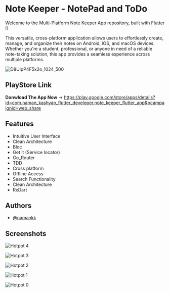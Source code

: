 
# Note Keeper - NotePad and ToDo


Welcome to the Multi-Platform Note Keeper App repository, built with Flutter !! 



This versatile, cross-platform application allows users to effortlessly create, manage, and organize their notes on Android, iOS, and macOS devices. Whether you're a student, professional, or anyone in need of a reliable note-taking solution, this app provides a seamless experience across multiple platforms.

![D8UipP4F5x2o_1024_500](https://github.com/namankk/note_keeper_flutter_app/assets/42471501/c91ec704-ee6a-4da0-9e87-d06757c5b054)


## PlayStore Link

**Donwload The App Now** -> https://play.google.com/store/apps/details?id=com.naman_kashyap_flutter_developer.note_keeper_flutter_app&pcampaignid=web_share




## Features

- Intuitive User Interface
- Clean Architecture
- Bloc
- Get it (Service locator)
- Go_Router
- TDD
- Cross platform
- Offline Access
- Search Functionality
- Clean Architecture
- RxDart



## Authors

- [@namankk](https://www.linkedin.com/in/naman-kashyap-flutter-developer/)


## Screenshots

![Hotpot 4](https://github.com/namankk/note_keeper_flutter_app/assets/42471501/5286fef2-643b-4a80-8671-0b1fa75095f7)

![Hotpot 3](https://github.com/namankk/note_keeper_flutter_app/assets/42471501/037c0a07-541a-447a-88d8-09b8b96ff79b)

![Hotpot 2](https://github.com/namankk/note_keeper_flutter_app/assets/42471501/24440bce-351c-4e32-9672-53e1347df1e5)

![Hotpot 1](https://github.com/namankk/note_keeper_flutter_app/assets/42471501/b402c98f-520b-440c-acee-f96aca659902)

![Hotpot 0](https://github.com/namankk/note_keeper_flutter_app/assets/42471501/b0d43846-7af9-48af-896b-8937b6fe54ac)


